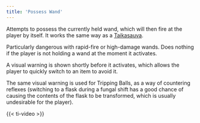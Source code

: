```yaml
---
title: 'Possess Wand'
---
```


Attempts to possess the currently held wand, which will then fire at the player by itself. It works the same way as a [Taikasauva](https://noita.wiki.gg/wiki/Taikasauva).

Particularly dangerous with rapid-fire or high-damage wands. Does nothing if the player is not holding a wand at the moment it activates.

A visual warning is shown shortly before it activates, which allows the player to quickly switch to an item to avoid it.

The same visual warning is used for Tripping Balls, as a way of countering reflexes (switching to a flask during a fungal shift has a good chance of causing the contents of the flask to be transformed, which is usually undesirable for the player).

{{< ti-video >}}
